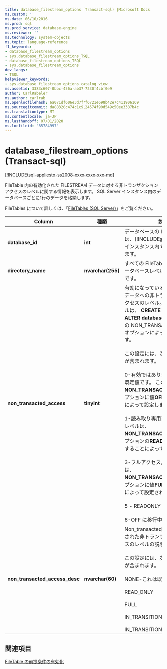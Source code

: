 ```yaml
---
title: database_filestream_options (Transact-sql) |Microsoft Docs
ms.custom: ''
ms.date: 06/10/2016
ms.prod: sql
ms.prod_service: database-engine
ms.reviewer: ''
ms.technology: system-objects
ms.topic: language-reference
f1_keywords:
- database_filestream_options
- sys.database_filestream_options_TSQL
- database_filestream_options_TSQL
- sys.database_filestream_options
dev_langs:
- TSQL
helpviewer_keywords:
- sys.database_filestream_options catalog view
ms.assetid: 3383c607-0bbc-456a-ab37-7230f4cbf0e9
author: CarlRabeler
ms.author: carlrab
ms.openlocfilehash: 6a071df606e3d7f7f6721e698b42e7c411906169
ms.sourcegitcommit: da88320c474c1c9124574f90d549c50ee3387b4c
ms.translationtype: MT
ms.contentlocale: ja-JP
ms.lasthandoff: 07/01/2020
ms.locfileid: "85784997"
---
```

# <a name="sysdatabase_filestream_options-transact-sql"></a>database_filestream_options (Transact-sql)
[!INCLUDE[tsql-appliesto-ss2008-xxxx-xxxx-xxx-md](../../includes/applies-to-version/sqlserver.md)]

  FileTable 内の有効化された FILESTREAM データに対する非トランザクション アクセスのレベルに関する情報を表示します。 SQL Server インスタンス内のデータベースごとに1行のデータを格納します。  
  
 FileTables について詳しくは、「[FileTables &#40;SQL Server&#41;](../../relational-databases/blob/filetables-sql-server.md)」をご覧ください。  
  
  
|Column|種類|説明|  
|------------|----------|-----------------|  
|**database_id**|**int**|データベースの ID です。 この値は、[!INCLUDE[ssNoVersion](../../includes/ssnoversion-md.md)] のインスタンス内で一意になっています。|  
|**directory_name**|**nvarchar(255)**|すべての FileTable 名前空間のデータベースレベルのディレクトリです。|  
|**non_transacted_access**|**tinyint**|有効になっている FILESTREAM データへの非トランザクションアクセスのレベル。 アクセスのレベルは、 **CREATE database**または**ALTER database**ステートメントの NON_TRANSACTED_ACCESS オプションによって設定されます。<br /><br /> この設定には、次のいずれかの値が含まれます。<br /><br /> 0-有効ではありません。 これが既定値です。 このレベルは、 **NON_TRANSACTED_ACCESS**オプションに値**OFF**を指定することによって設定します。<br /><br /> 1-読み取り専用アクセス。 このレベルは、 **NON_TRANSACTED_ACCESS**オプションの**READ_ONLY**値を指定することによって設定されます。<br /><br /> 3-フルアクセス。 このレベルは、 **NON_TRANSACTED_ACCESS**オプションに値**FULL**を指定することによって設定されます。<br /><br /> 5 - READONLY に移行中。<br /><br /> 6-OFF に移行中|  
|**non_transacted_access_desc**|**nvarchar(60)**|Non_transacted_access で特定された非トランザクションアクセスのレベルの説明。<br /><br /> この設定には、次のいずれかの値が含まれます。<br /><br /> NONE-これは既定値です。<br /><br /> READ_ONLY<br /><br /> FULL<br /><br /> IN_TRANSITION_TO_READ_ONLY<br /><br /> IN_TRANSITION_TO_OFF|  
  
## <a name="see-also"></a>関連項目  
 [FileTable の前提条件の有効化](../../relational-databases/blob/enable-the-prerequisites-for-filetable.md)  
  
  
